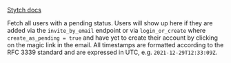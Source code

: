 [Stytch docs](https://stytch.com/docs/api/get-pending-users)

Fetch all users with a pending status. Users will show up here if they are added via the `invite_by_email` endpoint or via `login_or_create` where `create_as_pending = true` and have yet to create their account by clicking on the magic link in the email. All timestamps are formatted according to the RFC 3339 standard and are expressed in UTC, e.g. `2021-12-29T12:33:09Z`.
